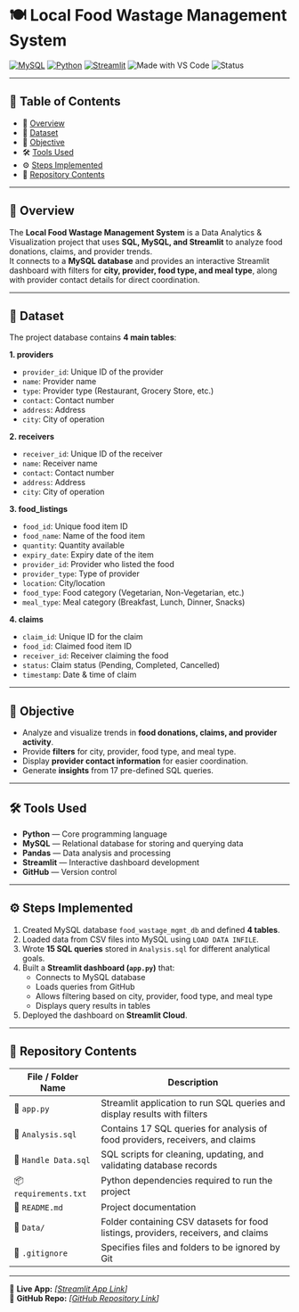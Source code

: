 # 🍽 Local Food Wastage Management System

[![MySQL](https://img.shields.io/badge/MySQL-Database-orange?logo=mysql)](https://www.mysql.com/)
[![Python](https://img.shields.io/badge/Python-3.11-blue?logo=python)](https://www.python.org/)
[![Streamlit](https://img.shields.io/badge/Streamlit-App-red?logo=streamlit)](https://streamlit.io/)
![Made with VS Code](https://img.shields.io/badge/Made%20with-VS%20Code-blue?logo=visualstudiocode)
![Status](https://img.shields.io/badge/Status-Completed-brightgreen)

---

## 📑 Table of Contents

- 📌 [Overview](#-overview)
- 📂 [Dataset](#-dataset)
- 🎯 [Objective](#-objective)
- 🛠 [Tools Used](#-tools-used)
- ⚙️ [Steps Implemented](#-steps-implemented)
- 📁 [Repository Contents](#-repository-contents)

---

## 📌 Overview

The **Local Food Wastage Management System** is a Data Analytics & Visualization project that uses **SQL, MySQL, and Streamlit** to analyze food donations, claims, and provider trends.  
It connects to a **MySQL database** and provides an interactive Streamlit dashboard with filters for **city, provider, food type, and meal type**, along with provider contact details for direct coordination.

---

## 📂 Dataset

The project database contains **4 main tables**:

**1. providers**

- `provider_id`: Unique ID of the provider
- `name`: Provider name
- `type`: Provider type (Restaurant, Grocery Store, etc.)
- `contact`: Contact number
- `address`: Address
- `city`: City of operation

**2. receivers**

- `receiver_id`: Unique ID of the receiver
- `name`: Receiver name
- `contact`: Contact number
- `address`: Address
- `city`: City of operation

**3. food_listings**

- `food_id`: Unique food item ID
- `food_name`: Name of the food item
- `quantity`: Quantity available
- `expiry_date`: Expiry date of the item
- `provider_id`: Provider who listed the food
- `provider_type`: Type of provider
- `location`: City/location
- `food_type`: Food category (Vegetarian, Non-Vegetarian, etc.)
- `meal_type`: Meal category (Breakfast, Lunch, Dinner, Snacks)

**4. claims**

- `claim_id`: Unique ID for the claim
- `food_id`: Claimed food item ID
- `receiver_id`: Receiver claiming the food
- `status`: Claim status (Pending, Completed, Cancelled)
- `timestamp`: Date & time of claim

---

## 🎯 Objective

- Analyze and visualize trends in **food donations, claims, and provider activity**.
- Provide **filters** for city, provider, food type, and meal type.
- Display **provider contact information** for easier coordination.
- Generate **insights** from 17 pre-defined SQL queries.

---

## 🛠 Tools Used

- **Python** — Core programming language
- **MySQL** — Relational database for storing and querying data
- **Pandas** — Data analysis and processing
- **Streamlit** — Interactive dashboard development
- **GitHub** — Version control

---

## ⚙️ Steps Implemented

1. Created MySQL database `food_wastage_mgmt_db` and defined **4 tables**.
2. Loaded data from CSV files into MySQL using `LOAD DATA INFILE`.
3. Wrote **15 SQL queries** stored in `Analysis.sql` for different analytical goals.
4. Built a **Streamlit dashboard (`app.py`)** that:
   - Connects to MySQL database
   - Loads queries from GitHub
   - Allows filtering based on city, provider, food type, and meal type
   - Displays query results in tables
5. Deployed the dashboard on **Streamlit Cloud**.

---

## 📁 Repository Contents

| File / Folder Name    | Description                                                                        |
| --------------------- | ---------------------------------------------------------------------------------- |
| 📄 `app.py`           | Streamlit application to run SQL queries and display results with filters          |
| 📄 `Analysis.sql`     | Contains 17 SQL queries for analysis of food providers, receivers, and claims      |
| 📄 `Handle Data.sql`  | SQL scripts for cleaning, updating, and validating database records                |
| 📦 `requirements.txt` | Python dependencies required to run the project                                    |
| 📝 `README.md`        | Project documentation                                                              |
| 📂 `Data/`            | Folder containing CSV datasets for food listings, providers, receivers, and claims |
| 🚫 `.gitignore`       | Specifies files and folders to be ignored by Git                                   |

---

🔗 **Live App:** _[[Streamlit App Link](https://local-foods-wastage-management.streamlit.app/)]_  
📂 **GitHub Repo:** _[[GitHub Repository Link](https://github.com/Neeraj08823/Local-Food-Wastage-Management-System)]_
